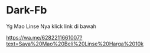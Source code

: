 # Dark-Fb
Yg Mao Linse Nya klick link di bawah 

https://wa.me/6282211661007?text=Saya%20Mao%20Beli%20Linse%20Harga%2010k




